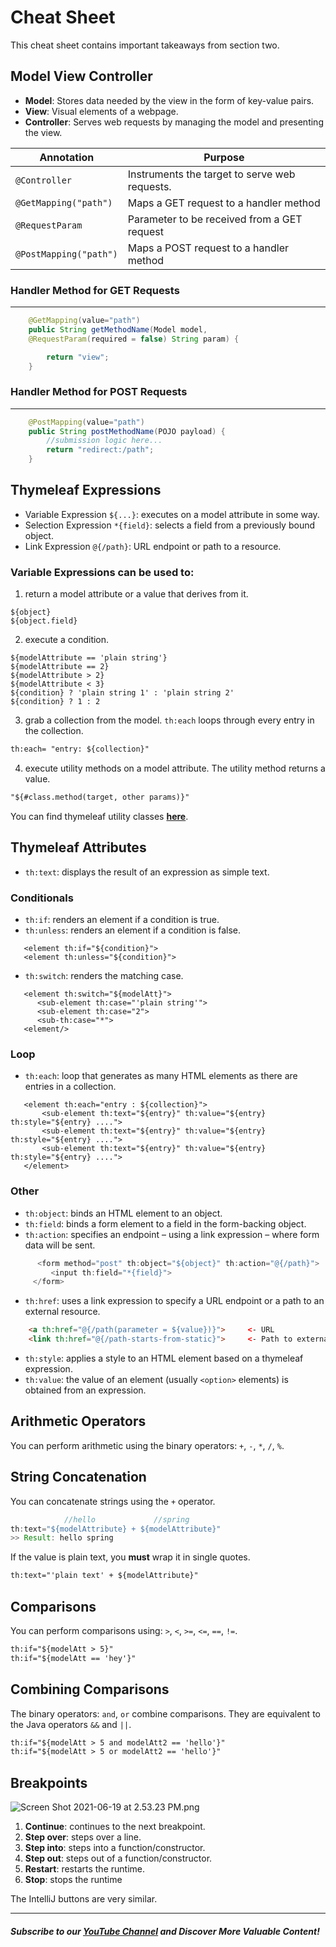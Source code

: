 # Cheat Sheet

This cheat sheet contains important takeaways from section two.

## Model View Controller

- **Model**: Stores data needed by the view in the form of key-value pairs.
- **View**: Visual elements of a webpage. 
- **Controller**: Serves web requests by managing the model and presenting the view.


| Annotation | Purpose |
| --- | --- |
| `@Controller` |  Instruments the target to serve web requests. |
| `@GetMapping("path")` | Maps a GET request to a handler method |
| `@RequestParam` | Parameter to be received from a GET request |
| `@PostMapping("path")` | Maps a POST request to a handler method |

### Handler Method for GET Requests
----
```java
    @GetMapping(value="path")
    public String getMethodName(Model model, 
    @RequestParam(required = false) String param) {

        return "view";
    }
```

### Handler Method for POST Requests
----
```java
    @PostMapping(value="path")
    public String postMethodName(POJO payload) {
        //submission logic here...
        return "redirect:/path";
    }
```
## Thymeleaf Expressions

- Variable Expression `${...}`: executes on a model attribute in some way.
- Selection Expression `*{field}`: selects a field from a previously bound object.
- Link Expression `@{/path}`: URL endpoint or path to a resource.

### Variable Expressions can be used to:
1. return a model attribute or a value that derives from it.
```
${object}  
${object.field}    
```
2. execute a condition.

```
${modelAttribute == 'plain string'}  
${modelAttribute == 2}
${modelAttribute > 2} 
${modelAttribute < 3} 
${condition} ? 'plain string 1' : 'plain string 2'
${condition} ? 1 : 2
```
3. grab a collection from the model. `th:each` loops through every entry in the collection.

```html
th:each= "entry: ${collection}"
```

4. execute utility methods on a model attribute. The utility method returns a value. 

```html
"${#class.method(target, other params)}"
```
You can find thymeleaf utility classes [**here**](https://github.com/thymeleaf/thymeleaf/tree/3.1-master/lib/thymeleaf/src/main/java/org/thymeleaf/expression).

## Thymeleaf Attributes

- `th:text`: displays the result of an expression as simple text.
### Conditionals
- `th:if`: renders an element if a condition is true.
- `th:unless`: renders an element if a condition is false.
```
   <element th:if="${condition}">
   <element th:unless="${condition}">

```
- `th:switch`: renders the matching case.
```
   <element th:switch="${modelAtt}">
      <sub-element th:case="'plain string'">
      <sub-element th:case="2">
      <sub-th:case="*">
   <element/>

```
### Loop
- `th:each`: loop that generates as many HTML elements as there are entries in a collection.
```
   <element th:each="entry : ${collection}">
       <sub-element th:text="${entry}" th:value="${entry} th:style="${entry} ....">
       <sub-element th:text="${entry}" th:value="${entry} th:style="${entry} ....">
       <sub-element th:text="${entry}" th:value="${entry} th:style="${entry} ....">
   </element>
```
### Other
- `th:object`: binds an HTML element to an object.
- `th:field`: binds a form element to a field in the form-backing object.
- `th:action`: specifies an endpoint – using a link expression – where form data will be sent.
```java
      <form method="post" th:object="${object}" th:action="@{/path}">
         <input th:field="*{field}">
     </form> 
```
- `th:href`: uses a link expression to specify a URL endpoint or a path to an external resource.
```html
    <a th:href="@{/path(parameter = ${value})}">     <- URL
    <link th:href="@{/path-starts-from-static}">     <- Path to external document
```
- `th:style`: applies a style to an HTML element based on a thymeleaf expression.
- `th:value`: the value of an element (usually `<option>` elements) is obtained from an expression.

## Arithmetic Operators
You can perform arithmetic using the binary operators: `+`, `-`, `*`, `/`, `%`.

## String Concatenation
You can concatenate strings using the `+` operator.
```java
            //hello             //spring
th:text="${modelAttribute} + ${modelAttribute}"
>> Result: hello spring 
```
If the value is plain text, you **must** wrap it in single quotes.
```html
th:text="'plain text' + ${modelAttribute}"
```
## Comparisons
You can perform comparisons using: `>`, `<`, `>=`, `<=`, `==`, `!=`.
```html
th:if="${modelAtt > 5}"
th:if="${modelAtt == 'hey'}"
```
## Combining Comparisons
The binary operators: `and`, `or` combine comparisons. They are equivalent to the Java operators `&&` and `||`.
```html
th:if="${modelAtt > 5 and modelAtt2 == 'hello'}"
th:if="${modelAtt > 5 or modelAtt2 == 'hello'}"
```


## Breakpoints

![Screen Shot 2021-06-19 at 2.53.23 PM.png](https://firebasestorage.googleapis.com/v0/b/learnthepart-75aed.appspot.com/o/images%2Fba457400-93c8-4508-b14c-7b92f4a54a46?alt=media&token=bbdd983c-2102-47c9-aa73-d8d9dddcae72)

1. **Continue**: continues to the next breakpoint. 
2. **Step over**: steps over a line.
3. **Step into**: steps into a function/constructor. 
4. **Step out**: steps out of a function/constructor.
5. **Restart**: restarts the runtime.
6. **Stop**: stops the runtime

The IntelliJ buttons are very similar.

--------
##### Subscribe to our [YouTube Channel](https://www.youtube.com/@RayanSlim087?sub_confirmation=1) and Discover More Valuable Content!